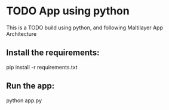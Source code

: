 
# TODO App using python
This is a TODO build using python, and following Maltilayer App Architecture

## Install the requirements:
pip install -r requirements.txt

## Run the app:
python app.py